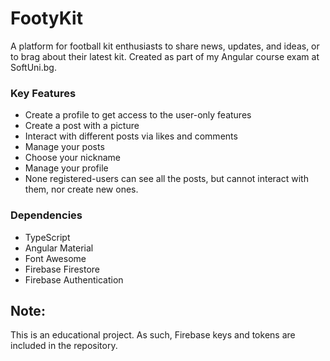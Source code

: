 # FootyKit
A platform for football kit enthusiasts to share news, updates, and ideas, or to brag about their latest kit.
Created as part of my Angular course exam at SoftUni.bg.

### Key Features
* Create a profile to get access to the user-only features
* Create a post with a picture
* Interact with different posts via likes and comments
* Manage your posts
* Choose your nickname
* Manage your profile
* None registered-users can see all the posts, but cannot interact with them, nor create new ones.

### Dependencies
* TypeScript
* Angular Material
* Font Awesome
* Firebase Firestore
* Firebase Authentication

## Note:
This is an educational project. As such, Firebase keys and tokens are included in the repository.
